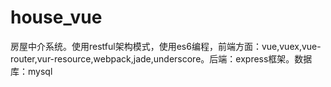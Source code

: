 # house_vue
房屋中介系统。使用restful架构模式，使用es6编程，前端方面：vue,vuex,vue-router,vur-resource,webpack,jade,underscore。后端：express框架。数据库：mysql
